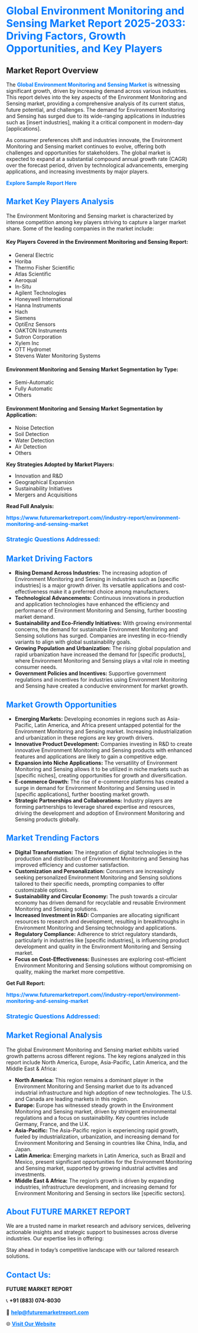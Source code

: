 <h1 style="color: #007BFF;">Global Environment Monitoring and Sensing Market Report 2025-2033: Driving Factors, Growth Opportunities, and Key Players</h1>

<section id="overview">
<h2>Market Report Overview</h2>
<p>The <a href="https://www.futuremarketreport.com//industry-report/environment-monitoring-and-sensing-market" style="color: #007BFF; text-decoration: none;"><strong>Global Environment Monitoring and Sensing Market</strong></a> is witnessing significant growth, driven by increasing demand across various industries. This report delves into the key aspects of the Environment Monitoring and Sensing market, providing a comprehensive analysis of its current status, future potential, and challenges. The demand for Environment Monitoring and Sensing has surged due to its wide-ranging applications in industries such as [insert industries], making it a critical component in modern-day [applications].</p>
<p>As consumer preferences shift and industries innovate, the Environment Monitoring and Sensing market continues to evolve, offering both challenges and opportunities for stakeholders. The global market is expected to expand at a substantial compound annual growth rate (CAGR) over the forecast period, driven by technological advancements, emerging applications, and increasing investments by major players.</p>
</section>

<section id="overview">
<p><a href="https://www.futuremarketreport.com//request-sample/reportId=51301" style="color: #007BFF; text-decoration: none;"><strong>Explore Sample Report Here</strong></a></p>
</section>

<section id="key-players">
<h2 style="color: #007BFF;">Market Key Players Analysis</h2>
<p>The Environment Monitoring and Sensing market is characterized by intense competition among key players striving to capture a larger market share. Some of the leading companies in the market include:</p>
<h4>Key Players Covered in the Environment Monitoring and Sensing Report:</h4>
<ul><li>General Electric</li><li>Horiba</li><li>Thermo Fisher Scientific</li><li>Atlas Scientific</li><li>Aeroqual</li><li>In-Situ</li><li>Agilent Technologies</li><li>Honeywell International</li><li>Hanna Instruments</li><li>Hach</li><li>Siemens</li><li>OptiEnz Sensors</li><li>OAKTON Instruments</li><li>Sutron Corporation</li><li>Xylem Inc</li><li>OTT Hydromet</li><li>Stevens Water Monitoring Systems</li></ul>
<h4>Environment Monitoring and Sensing Market Segmentation by Type:</h4>
<ul><li>Semi-Automatic</li><li>Fully Automatic</li><li>Others</li></ul>

<h4>Environment Monitoring and Sensing Market Segmentation by Application:</h4>
<ul><li>Noise Detection</li><li>Soil Detection</li><li>Water Detection</li><li>Air Detection</li><li>Others</li></ul>
<p><strong>Key Strategies Adopted by Market Players:</strong></p>
<ul>
<li>Innovation and R&D</li>
<li>Geographical Expansion</li>
<li>Sustainability Initiatives</li>
<li>Mergers and Acquisitions</li>
</ul>
</section>

<section>
<p><strong>Read Full Analysis: </strong></p><a href="https://www.futuremarketreport.com//industry-report/environment-monitoring-and-sensing-market" style="color: #007BFF; text-decoration: none;"><strong>https://www.futuremarketreport.com//industry-report/environment-monitoring-and-sensing-market</strong></a>
<h3 style="color: #007BFF;">Strategic Questions Addressed:</h3>
</section>

<section id="driving-factors">
<h2 style="color: #007BFF;">Market Driving Factors</h2>
<ul>
<li><strong>Rising Demand Across Industries:</strong> The increasing adoption of Environment Monitoring and Sensing in industries such as [specific industries] is a major growth driver. Its versatile applications and cost-effectiveness make it a preferred choice among manufacturers.</li>
<li><strong>Technological Advancements:</strong> Continuous innovations in production and application technologies have enhanced the efficiency and performance of Environment Monitoring and Sensing, further boosting market demand.</li>
<li><strong>Sustainability and Eco-Friendly Initiatives:</strong> With growing environmental concerns, the demand for sustainable Environment Monitoring and Sensing solutions has surged. Companies are investing in eco-friendly variants to align with global sustainability goals.</li>
<li><strong>Growing Population and Urbanization:</strong> The rising global population and rapid urbanization have increased the demand for [specific products], where Environment Monitoring and Sensing plays a vital role in meeting consumer needs.</li>
<li><strong>Government Policies and Incentives:</strong> Supportive government regulations and incentives for industries using Environment Monitoring and Sensing have created a conducive environment for market growth.</li>
</ul>
</section>

<section id="growth-opportunities">
<h2 style="color: #007BFF;">Market Growth Opportunities</h2>
<ul>
<li><strong>Emerging Markets:</strong> Developing economies in regions such as Asia-Pacific, Latin America, and Africa present untapped potential for the Environment Monitoring and Sensing market. Increasing industrialization and urbanization in these regions are key growth drivers.</li>
<li><strong>Innovative Product Development:</strong> Companies investing in R&D to create innovative Environment Monitoring and Sensing products with enhanced features and applications are likely to gain a competitive edge.</li>
<li><strong>Expansion into Niche Applications:</strong> The versatility of Environment Monitoring and Sensing allows it to be utilized in niche markets such as [specific niches], creating opportunities for growth and diversification.</li>
<li><strong>E-commerce Growth:</strong> The rise of e-commerce platforms has created a surge in demand for Environment Monitoring and Sensing used in [specific applications], further boosting market growth.</li>
<li><strong>Strategic Partnerships and Collaborations:</strong> Industry players are forming partnerships to leverage shared expertise and resources, driving the development and adoption of Environment Monitoring and Sensing products globally.</li>
</ul>
</section>

<section id="trending-factors">
<h2 style="color: #007BFF;">Market Trending Factors</h2>
<ul>
<li><strong>Digital Transformation:</strong> The integration of digital technologies in the production and distribution of Environment Monitoring and Sensing has improved efficiency and customer satisfaction.</li>
<li><strong>Customization and Personalization:</strong> Consumers are increasingly seeking personalized Environment Monitoring and Sensing solutions tailored to their specific needs, prompting companies to offer customizable options.</li>
<li><strong>Sustainability and Circular Economy:</strong> The push towards a circular economy has driven demand for recyclable and reusable Environment Monitoring and Sensing solutions.</li>
<li><strong>Increased Investment in R&D:</strong> Companies are allocating significant resources to research and development, resulting in breakthroughs in Environment Monitoring and Sensing technology and applications.</li>
<li><strong>Regulatory Compliance:</strong> Adherence to strict regulatory standards, particularly in industries like [specific industries], is influencing product development and quality in the Environment Monitoring and Sensing market.</li>
<li><strong>Focus on Cost-Effectiveness:</strong> Businesses are exploring cost-efficient Environment Monitoring and Sensing solutions without compromising on quality, making the market more competitive.</li>
</ul>
</section>

<section>
<p><strong>Get Full Report: </strong></p><a href="https://www.futuremarketreport.com//industry-report/environment-monitoring-and-sensing-market" style="color: #007BFF; text-decoration: none;"><strong>https://www.futuremarketreport.com//industry-report/environment-monitoring-and-sensing-market</strong></a>
<h3 style="color: #007BFF;">Strategic Questions Addressed:</h3>
</section>


<section id="regional-analysis">
<h2 style="color: #007BFF;">Market Regional Analysis</h2>
<p>The global Environment Monitoring and Sensing market exhibits varied growth patterns across different regions. The key regions analyzed in this report include North America, Europe, Asia-Pacific, Latin America, and the Middle East & Africa:</p>
<ul>
<li><strong>North America:</strong> This region remains a dominant player in the Environment Monitoring and Sensing market due to its advanced industrial infrastructure and high adoption of new technologies. The U.S. and Canada are leading markets in this region.</li>
<li><strong>Europe:</strong> Europe has witnessed steady growth in the Environment Monitoring and Sensing market, driven by stringent environmental regulations and a focus on sustainability. Key countries include Germany, France, and the U.K.</li>
<li><strong>Asia-Pacific:</strong> The Asia-Pacific region is experiencing rapid growth, fueled by industrialization, urbanization, and increasing demand for Environment Monitoring and Sensing in countries like China, India, and Japan.</li>
<li><strong>Latin America:</strong> Emerging markets in Latin America, such as Brazil and Mexico, present significant opportunities for the Environment Monitoring and Sensing market, supported by growing industrial activities and investments.</li>
<li><strong>Middle East & Africa:</strong> The region’s growth is driven by expanding industries, infrastructure development, and increasing demand for Environment Monitoring and Sensing in sectors like [specific sectors].</li>
</ul>
</section>

<footer>
<h2 style="color: #007BFF;">About FUTURE MARKET REPORT</h2>
<p>We are a trusted name in market research and advisory services, delivering actionable insights and strategic support to businesses across diverse industries. Our expertise lies in offering:</p>

<p>Stay ahead in today’s competitive landscape with our tailored research solutions.</p>

<h2 style="color: #007BFF;">Contact Us:</h2>
<p><strong>FUTURE MARKET REPORT</strong></p>
<p>📞 <strong>+91 (883) 074-8030</strong></p>
<p>📧 <strong><a href="mailto:help@futuremarketreport.com" style="color: #007BFF;">help@futuremarketreport.com</a></strong></p>
<p>🌐 <strong><a href="https://www.futuremarketreport.com/" style="color: #007BFF;">Visit Our Website</a></strong></p>
</footer>